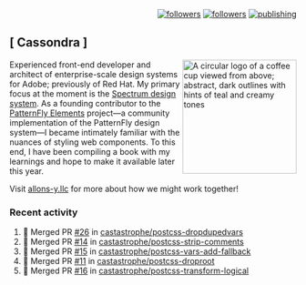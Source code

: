 <p align="right"><a rel="me" href="https://front-end.social/@castastrophe">
    <img alt="followers" title="Follow me on Mastodon" src="https://img.shields.io/mastodon/follow/109297102751309835?domain=https%3A%2F%2Ffront-end.social&label=Follow&logo=mastodon&logoColor=white&style=for-the-badge&labelColor=008080&color=006969"/></a>
  <a href="https://codepen.io/castastrophe/">
    <img alt="followers" title="Follow me on CodePen" src="https://img.shields.io/badge/16-1?color=640464&labelColor=7c007c&style=for-the-badge&logo=codepen&label=Follow"/></a>
<a href="https://castastrophe.medium.com/">
    <img alt="publishing" title="View articles on Medium" src="https://img.shields.io/badge/107-1?color=666&labelColor=444&label=subscribe&logo=medium&logoColor=white&style=for-the-badge"/></a>
</p>

## [&nbsp;Cassondra&nbsp;]

<img align="right" src="https://github-production-user-asset-6210df.s3.amazonaws.com/1840295/253016758-ba468774-1cd3-42c2-8f43-947b5eeb5edf.png" height="200" alt="A circular logo of a coffee cup viewed from above; abstract, dark outlines with hints of teal and creamy tones">

Experienced front-end developer and architect of enterprise-scale design systems for Adobe; previously of Red Hat. My primary focus at the moment is the [Spectrum design system](https://github.com/adobe/spectrum-css). As a founding contributor to the [PatternFly&nbsp;Elements](https://github.com/patternfly/patternfly-elements) project&mdash;a community implementation of the PatternFly design system&mdash;I became intimately familiar with the nuances of styling web components. To this end, I have been compiling a book with my learnings and hope to make it available later this year.

Visit [allons-y.llc](http://allons-y.llc/) for more about how we might work together!

### Recent activity

<!--START_SECTION:activity-->
1. 🎉 Merged PR [#26](https://github.com/castastrophe/postcss-dropdupedvars/pull/26) in [castastrophe/postcss-dropdupedvars](https://github.com/castastrophe/postcss-dropdupedvars)
2. 🎉 Merged PR [#14](https://github.com/castastrophe/postcss-strip-comments/pull/14) in [castastrophe/postcss-strip-comments](https://github.com/castastrophe/postcss-strip-comments)
3. 🎉 Merged PR [#15](https://github.com/castastrophe/postcss-vars-add-fallback/pull/15) in [castastrophe/postcss-vars-add-fallback](https://github.com/castastrophe/postcss-vars-add-fallback)
4. 🎉 Merged PR [#11](https://github.com/castastrophe/postcss-droproot/pull/11) in [castastrophe/postcss-droproot](https://github.com/castastrophe/postcss-droproot)
5. 🎉 Merged PR [#16](https://github.com/castastrophe/postcss-transform-logical/pull/16) in [castastrophe/postcss-transform-logical](https://github.com/castastrophe/postcss-transform-logical)
<!--END_SECTION:activity-->
